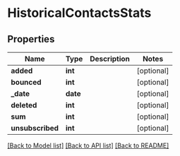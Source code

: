 # HistoricalContactsStats

## Properties
Name | Type | Description | Notes
------------ | ------------- | ------------- | -------------
**added** | **int** |  | [optional] 
**bounced** | **int** |  | [optional] 
**_date** | **date** |  | [optional] 
**deleted** | **int** |  | [optional] 
**sum** | **int** |  | [optional] 
**unsubscribed** | **int** |  | [optional] 

[[Back to Model list]](../README.md#documentation-for-models) [[Back to API list]](../README.md#documentation-for-api-endpoints) [[Back to README]](../README.md)



